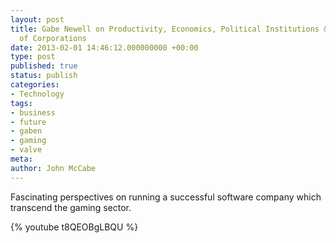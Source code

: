 ```yaml
---
layout: post
title: Gabe Newell on Productivity, Economics, Political Institutions & The Future
  of Corporations
date: 2013-02-01 14:46:12.000000000 +00:00
type: post
published: true
status: publish
categories:
- Technology
tags:
- business
- future
- gaben
- gaming
- valve
meta:
author: John McCabe
---
```

Fascinating perspectives on running a successful software company which transcend the gaming sector.

{% youtube t8QEOBgLBQU %}
